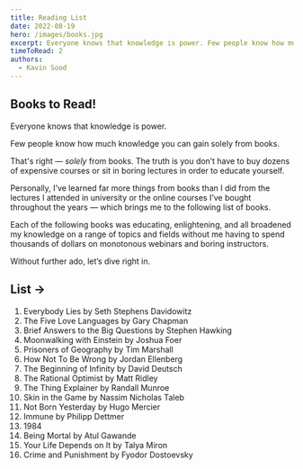 ```yaml
---
title: Reading List
date: 2022-08-19
hero: /images/books.jpg
excerpt: Everyone knows that knowledge is power. Few people know how much knowledge you can gain solely from books.
timeToRead: 2
authors:
  - Kavin Sood
---
```


## Books to Read!

Everyone knows that knowledge is power.

Few people know how much knowledge you can gain solely from books.

That's right — *solely* from books. The truth is you don’t have to buy dozens of expensive courses or sit in boring lectures in order to educate yourself.

Personally, I’ve learned far more things from books than I did from the lectures I attended in university or the online courses I’ve bought throughout the years — which brings me to the following list of books.

Each of the following books was educating, enlightening, and all broadened my knowledge on a range of topics and fields without me having to spend thousands of dollars on monotonous webinars and boring instructors.

Without further ado, let’s dive right in.

## List →

1. Everybody Lies by Seth Stephens Davidowitz
2. The Five Love Languages by Gary Chapman
3. Brief Answers to the Big Questions by Stephen Hawking
4. Moonwalking with Einstein by Joshua Foer
5. Prisoners of Geography by Tim Marshall
6. How Not To Be Wrong by Jordan Ellenberg
7. The Beginning of Infinity by David Deutsch
8. The Rational Optimist by Matt Ridley
9. The Thing Explainer by Randall Munroe
10. Skin in the Game by Nassim Nicholas Taleb
11. Not Born Yesterday by Hugo Mercier
12. Immune by Philipp Dettmer
13. 1984
14. Being Mortal by Atul Gawande
15. Your Life Depends on It by Talya Miron
16. Crime and Punishment by Fyodor Dostoevsky
